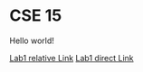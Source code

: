 # CSE 15

Hello world!

[Lab1 relative Link](./lab1-report.md)
[Lab1 direct Link](https://aldrincheung.github.io/cse15l-lab-reports/lab1-report.html)
